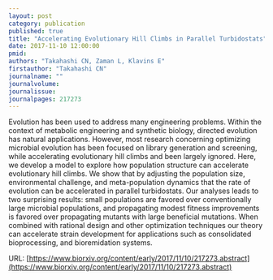 ```yaml
---
layout: post
category: publication
published: true
title: "Accelerating Evolutionary Hill Climbs in Parallel Turbidostats"
date: 2017-11-10 12:00:00
pmid: 
authors: "Takahashi CN, Zaman L, Klavins E"
firstauthor: "Takahashi CN"
journalname: ""
journalvolume: 
journalissue: 
journalpages: 217273
---
```


Evolution has been used to address many engineering problems. Within the context of metabolic engineering and synthetic biology, directed evolution has natural applications. However, most research concerning optimizing microbial evolution has been focused on library generation and screening, while accelerating evolutionary hill climbs and been largely ignored. Here, we develop a model to explore how population structure can accelerate evolutionary hill climbs. We show that by adjusting the population size, environmental challenge, and meta-population dynamics that the rate of evolution can be accelerated in parallel turbidostats. Our analyses leads to two surprising results: small populations are favored over conventionally large microbial populations, and propagating modest fitness improvements is favored over propagating mutants with large beneficial mutations. When combined with rational design and other optimization techniques our theory can accelerate strain development for applications such as consolidated bioprocessing, and bioremidation systems.

URL: [https://www.biorxiv.org/content/early/2017/11/10/217273.abstract](https://www.biorxiv.org/content/early/2017/11/10/217273.abstract)
